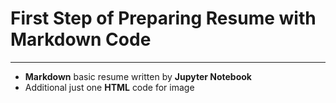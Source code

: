 # First Step of Preparing Resume with Markdown Code
---
- **Markdown** basic resume written by **Jupyter Notebook**
- Additional just one **HTML** code for image
